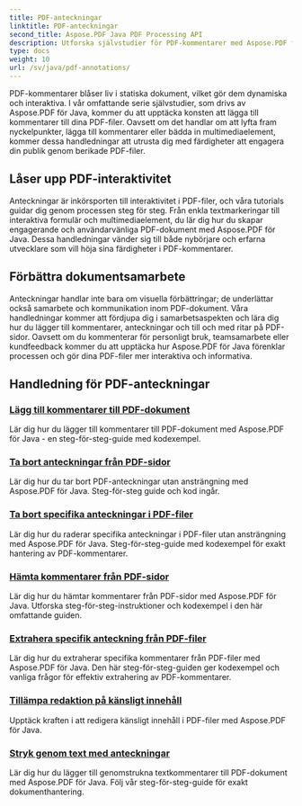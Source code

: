```yaml
---
title: PDF-anteckningar
linktitle: PDF-anteckningar
second_title: Aspose.PDF Java PDF Processing API
description: Utforska självstudier för PDF-kommentarer med Aspose.PDF för Java, lär dig att lägga till interaktivitet, kommentarer och mer till dina PDF-filer.
type: docs
weight: 10
url: /sv/java/pdf-annotations/
---
```


PDF-kommentarer blåser liv i statiska dokument, vilket gör dem dynamiska och interaktiva. I vår omfattande serie självstudier, som drivs av Aspose.PDF för Java, kommer du att upptäcka konsten att lägga till kommentarer till dina PDF-filer. Oavsett om det handlar om att lyfta fram nyckelpunkter, lägga till kommentarer eller bädda in multimediaelement, kommer dessa handledningar att utrusta dig med färdigheter att engagera din publik genom berikade PDF-filer.

## Låser upp PDF-interaktivitet

Anteckningar är inkörsporten till interaktivitet i PDF-filer, och våra tutorials guidar dig genom processen steg för steg. Från enkla textmarkeringar till interaktiva formulär och multimediaelement, du lär dig hur du skapar engagerande och användarvänliga PDF-dokument med Aspose.PDF för Java. Dessa handledningar vänder sig till både nybörjare och erfarna utvecklare som vill höja sina färdigheter i PDF-kommentarer.

## Förbättra dokumentsamarbete

Anteckningar handlar inte bara om visuella förbättringar; de underlättar också samarbete och kommunikation inom PDF-dokument. Våra handledningar kommer att fördjupa dig i samarbetsaspekten och lära dig hur du lägger till kommentarer, anteckningar och till och med ritar på PDF-sidor. Oavsett om du kommenterar för personligt bruk, teamsamarbete eller kundfeedback kommer du att upptäcka hur Aspose.PDF för Java förenklar processen och gör dina PDF-filer mer interaktiva och informativa.

## Handledning för PDF-anteckningar
### [Lägg till kommentarer till PDF-dokument](./add-comments-pdf-documents/)
Lär dig hur du lägger till kommentarer till PDF-dokument med Aspose.PDF för Java - en steg-för-steg-guide med kodexempel.
### [Ta bort anteckningar från PDF-sidor](./remove-annotations-pdf-pages/)
Lär dig hur du tar bort PDF-anteckningar utan ansträngning med Aspose.PDF för Java. Steg-för-steg guide och kod ingår.
### [Ta bort specifika anteckningar i PDF-filer](./delete-specific-annotations-pdf-files/)
Lär dig hur du raderar specifika anteckningar i PDF-filer utan ansträngning med Aspose.PDF för Java. Steg-för-steg-guide med kodexempel för exakt hantering av PDF-kommentarer.
### [Hämta kommentarer från PDF-sidor](./retrieve-annotations-pdf-pages/)
Lär dig hur du hämtar kommentarer från PDF-sidor med Aspose.PDF för Java. Utforska steg-för-steg-instruktioner och kodexempel i den här omfattande guiden.
### [Extrahera specifik anteckning från PDF-filer](./extract-specific-annotation-pdfs/)
Lär dig hur du extraherar specifika kommentarer från PDF-filer med Aspose.PDF för Java. Den här steg-för-steg-guiden ger kodexempel och vanliga frågor för effektiv extrahering av PDF-kommentarer.
### [Tillämpa redaktion på känsligt innehåll](./apply-redaction-sensitive-content/)
Upptäck kraften i att redigera känsligt innehåll i PDF-filer med Aspose.PDF för Java.
### [Stryk genom text med anteckningar](./strike-through-text-using-annotations/)
Lär dig hur du lägger till genomstrukna textkommentarer till PDF-dokument med Aspose.PDF för Java. Följ vår steg-för-steg-guide för exakt dokumenthantering.